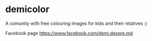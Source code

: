 # demicolor
A comunity with free colouring images for kids and their relatives :)

Facebook page
https://www.facebook.com/demi.despre.md
